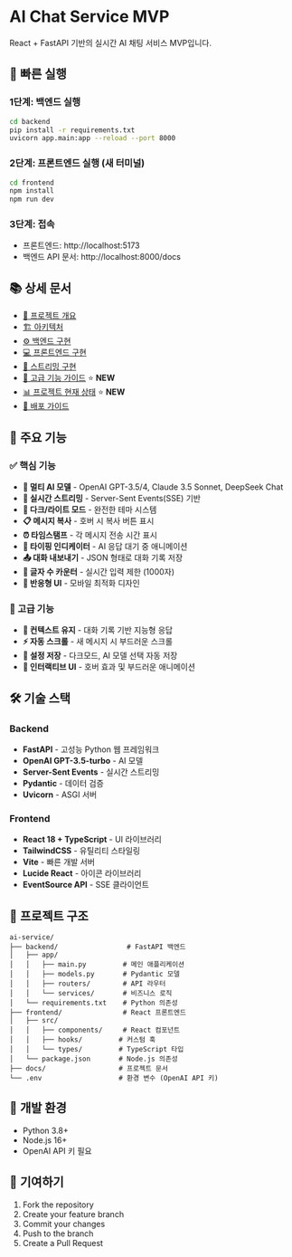 # AI Chat Service MVP

React + FastAPI 기반의 실시간 AI 채팅 서비스 MVP입니다.

## 🚀 빠른 실행

### 1단계: 백엔드 실행
```bash
cd backend
pip install -r requirements.txt
uvicorn app.main:app --reload --port 8000
```

### 2단계: 프론트엔드 실행 (새 터미널)
```bash
cd frontend
npm install
npm run dev
```

### 3단계: 접속
- 프론트엔드: http://localhost:5173
- 백엔드 API 문서: http://localhost:8000/docs

## 📚 상세 문서

- [📖 프로젝트 개요](docs/overview.md)
- [🏗️ 아키텍처](docs/architecture.md)
- [⚙️ 백엔드 구현](docs/backend.md)
- [💻 프론트엔드 구현](docs/frontend.md)
- [🔄 스트리밍 구현](docs/streaming.md)
- [🚀 고급 기능 가이드](docs/advanced-features.md) ⭐ **NEW**
- [📊 프로젝트 현재 상태](docs/project-status.md) ⭐ **NEW**
- [🚀 배포 가이드](docs/deployment.md)

## 🎨 주요 기능

### ✅ 핵심 기능
- **🤖 멀티 AI 모델** - OpenAI GPT-3.5/4, Claude 3.5 Sonnet, DeepSeek Chat
- **💬 실시간 스트리밍** - Server-Sent Events(SSE) 기반
- **🌙 다크/라이트 모드** - 완전한 테마 시스템
- **📋 메시지 복사** - 호버 시 복사 버튼 표시
- **⏰ 타임스탬프** - 각 메시지 전송 시간 표시
- **💬 타이핑 인디케이터** - AI 응답 대기 중 애니메이션
- **📤 대화 내보내기** - JSON 형태로 대화 기록 저장
- **🔢 글자 수 카운터** - 실시간 입력 제한 (1000자)
- **📱 반응형 UI** - 모바일 최적화 디자인

### 🚀 고급 기능  
- **🎯 컨텍스트 유지** - 대화 기록 기반 지능형 응답
- **⚡ 자동 스크롤** - 새 메시지 시 부드러운 스크롤
- **💾 설정 저장** - 다크모드, AI 모델 선택 자동 저장
- **🎨 인터랙티브 UI** - 호버 효과 및 부드러운 애니메이션

## 🛠️ 기술 스택

### Backend
- **FastAPI** - 고성능 Python 웹 프레임워크
- **OpenAI GPT-3.5-turbo** - AI 모델
- **Server-Sent Events** - 실시간 스트리밍
- **Pydantic** - 데이터 검증
- **Uvicorn** - ASGI 서버

### Frontend
- **React 18 + TypeScript** - UI 라이브러리
- **TailwindCSS** - 유틸리티 스타일링
- **Vite** - 빠른 개발 서버
- **Lucide React** - 아이콘 라이브러리
- **EventSource API** - SSE 클라이언트

## 📁 프로젝트 구조

```
ai-service/
├── backend/                 # FastAPI 백엔드
│   ├── app/
│   │   ├── main.py         # 메인 애플리케이션
│   │   ├── models.py       # Pydantic 모델
│   │   ├── routers/        # API 라우터
│   │   └── services/       # 비즈니스 로직
│   └── requirements.txt    # Python 의존성
├── frontend/               # React 프론트엔드
│   ├── src/
│   │   ├── components/     # React 컴포넌트
│   │   ├── hooks/         # 커스텀 훅
│   │   └── types/         # TypeScript 타입
│   └── package.json       # Node.js 의존성
├── docs/                  # 프로젝트 문서
└── .env                   # 환경 변수 (OpenAI API 키)
```

## 🔧 개발 환경

- Python 3.8+
- Node.js 16+
- OpenAI API 키 필요

## 🤝 기여하기

1. Fork the repository
2. Create your feature branch
3. Commit your changes
4. Push to the branch
5. Create a Pull Request